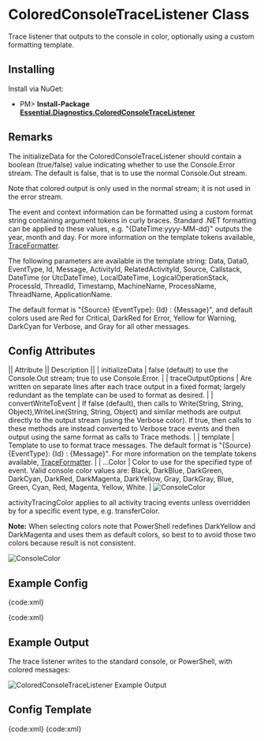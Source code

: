 # ColoredConsoleTraceListener Class

Trace listener that outputs to the console in color, optionally using a custom formatting template. 

## Installing

Install via NuGet:

* PM> **Install-Package [Essential.Diagnostics.ColoredConsoleTraceListener](http://www.nuget.org/packages/Essential.Diagnostics.ColoredConsoleTraceListener)**

## Remarks

The initializeData for the ColoredConsoleTraceListener should contain a boolean (true/false) value indicating whether to use the Console.Error stream. The default is false, that is to use the normal Console.Out stream. 

Note that colored output is only used in the normal stream; it is not used in the error stream. 
        
The event and context information can be formatted using a custom format string containing argument tokens in curly braces. Standard .NET formatting can be applied to these values, e.g. "{DateTime:yyyy-MM-dd}" outputs the year, month and day. For more information on the template tokens available, [TraceFormatter](TraceFormatter). 

The following parameters are available in the template string: Data, Data0, EventType, Id, Message, ActivityId, RelatedActivityId, Source, Callstack, DateTime (or UtcDateTime), LocalDateTime, LogicalOperationStack, ProcessId, ThreadId, Timestamp, MachineName, ProcessName, ThreadName, ApplicationName.

The default format is "{Source} {EventType}: {Id} : {Message}", and default colors used are Red for Critical, DarkRed for Error, Yellow for Warning, DarkCyan for Verbose, and Gray for all other messages.

## Config Attributes

|| Attribute || Description ||
| initializeData | false (default) to use the Console.Out stream; true to use Console.Error. |
| traceOutputOptions | Are written on separate lines after each trace output in a fixed format; largely redundant as the template can be used to format as desired. |
| convertWriteToEvent | If false (default), then calls to Write(String, String, Object),WriteLine(String, String, Object) and similar methods are output directly to the output stream (using the Verbose color). If true, then calls to these methods are instead converted to Verbose trace events and then output using the same format as calls to Trace methods. |
| template | Template to use to format trace messages. The default format is "{Source} {EventType}: {Id} : {Message}". For more information on the template tokens available, [TraceFormatter](TraceFormatter). |
| ...Color | Color to use for the specified type of event. Valid console color values are: Black, DarkBlue, DarkGreen, DarkCyan, DarkRed, DarkMagenta, DarkYellow, Gray, DarkGray, Blue, Green, Cyan, Red, Magenta, Yellow, White. |
![ConsoleColor](ColoredConsoleTraceListener_ConsoleColor.png)


activityTracingColor applies to all activity tracing events unless overridden by for a specific event type, e.g. transferColor.

**Note:** When selecting colors note that PowerShell redefines DarkYellow and DarkMagenta and uses them as default colors, so best to to avoid those two colors because result is not consistent.

![ConsoleColor](ColoredConsoleTraceListener_ConsoleColorInPowerShell.png)

## Example Config

{code:xml}
<?xml version="1.0" encoding="utf-8" ?>
<configuration>
  <system.diagnostics>
    <sharedListeners>
      <add name="coloredconsole"
        type="Essential.Diagnostics.ColoredConsoleTraceListener, Essential.Diagnostics.ColoredConsoleTraceListener"
        template="{DateTime:HH':'mm':'ssZ} [{Thread}]({Thread}) {EventType} {Source} {Id}: {Message}{Data}"
        convertWriteToEvent="true" />
    </sharedListeners>
    <sources>
      <source name="ExampleSource" switchValue="All">
        <listeners>
          <clear />
          <add name="coloredconsole" />
        </listeners>
      </source>
    </sources>
  </system.diagnostics>
</configuration>
{code:xml}

## Example Output

The trace listener writes to the standard console, or PowerShell, with colored messages:

![ColoredConsoleTraceListener Example Output](ColoredConsoleTraceListener_ColoredConsole800.png)

## Config Template

{code:xml}
<add name="coloredconsole"
  type="Essential.Diagnostics.ColoredConsoleTraceListener, Essential.Diagnostics.ColoredConsoleTraceListener"
  initalizeData="false|true"
  traceOutputOptions="ProcessId,LogicalOperationStack,ThreadId,DateTime,Timestamp,Callstack"
  activityTracingColor="Gray|other console color"
  convertWriteToEvent="false|true"
  criticalColor="Red|other console color"
  errorColor="DarkRed|other console color"
  informationColor="Gray|other console color"
  resumeColor="console color"
  startColor="console color"
  stopColor="console color"
  suspendColor="console color"
  template="format template"
  transferColor="console color" 
  verboseColor="DarkCyan|other console color"
  warningColor="Yellow|other console color" 
/>
{code:xml}
